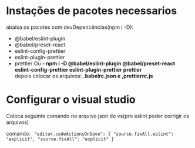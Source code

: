 # Instações de pacotes necessarios

abaixa os pacotes com devDepencências(npm i -D):
- @babel/eslint-plugin
- @babel/preset-react
- eslint-config-prettier
- eslint-plugin-prettier
- prettier
Ou <strong>- npm i -D @babel/eslint-plugin @babel/preset-react eslint-config-prettier eslint-plugin-prettier prettier</strong> <br>
depois colocar os arquivos: <strong>.babelrc.json e ,prettierrc.js </strong>

# Configurar o visual studio
Coloca seguinte comando no arquivo json do vs(pro eslint poder corrigir os arquivos)

comando: 
<code>
"editor.codeActionsOnSave": {
      "source.fixAll.eslint": "explicit",
      "source.fixAll": "explicit"
}
</code>
